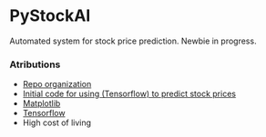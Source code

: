 # PyStockAI
Automated system for stock price prediction. Newbie in progress.


### Atributions  
 * [Repo organization](https://docs.python-guide.org/writing/structure/)  
 * [Initial code for using (Tensorflow) to predict stock prices](https://www.thepythoncode.com/article/stock-price-prediction-in-python-using-tensorflow-2-and-keras)  
 * [Matplotlib](https://matplotlib.org/)  
 * [Tensorflow](https://www.tensorflow.org/)  
 * High cost of living  
